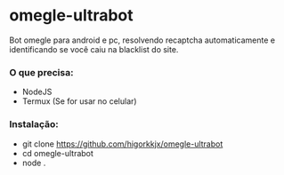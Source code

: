 # omegle-ultrabot
Bot omegle para android e pc, resolvendo recaptcha automaticamente e identificando se você caiu na blacklist do site.

### O que precisa:

- NodeJS
- Termux (Se for usar no celular)

### Instalação:

- git clone https://github.com/higorkkjx/omegle-ultrabot
- cd omegle-ultrabot
- node .
